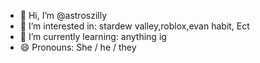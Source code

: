 - 👋 Hi, I’m @astroszilly
- 👀 I’m interested in: stardew valley,roblox,evan habit, Ect
- 🌱 I’m currently learning: anything ig
- 😄 Pronouns: She / he / they
